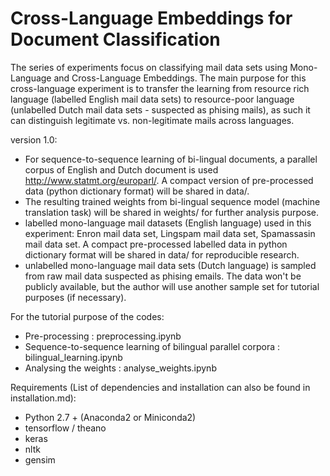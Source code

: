 # Cross-Language Embeddings for Document Classification

The series of experiments focus on classifying mail data sets using Mono-Language and Cross-Language Embeddings. The main purpose for this cross-language experiment is to transfer the learning from resource rich language (labelled English mail data sets) to resource-poor language (unlabelled Dutch mail data sets - suspected as phising mails), as such it can distinguish legitimate vs. non-legitimate mails across languages.

version 1.0:
- For sequence-to-sequence learning of bi-lingual documents, a parallel corpus of English and Dutch document is used http://www.statmt.org/europarl/. A compact version of pre-processed data (python dictionary format) will be shared in data/.
- The resulting trained weights from bi-lingual sequence model (machine translation task) will be shared in weights/ for further analysis purpose.
- labelled mono-language mail datasets (English language) used in this experiment: Enron mail data set, Lingspam mail data set, Spamassasin mail data set. A compact pre-processed labelled data in python dictionary format will be shared in data/ for reproducible research.
- unlabelled mono-language mail data sets (Dutch language) is sampled from raw mail data suspected as phising emails. The data won't be publicly available, but the author will use another sample set for tutorial purposes (if necessary).

For the tutorial purpose of the codes:
- Pre-processing : preprocessing.ipynb
- Sequence-to-sequence learning of bilingual parallel corpora : bilingual_learning.ipynb
- Analysing the weights : analyse_weights.ipynb

Requirements (List of dependencies and installation can also be found in installation.md):
- Python 2.7 + (Anaconda2 or Miniconda2)
- tensorflow / theano
- keras
- nltk
- gensim
